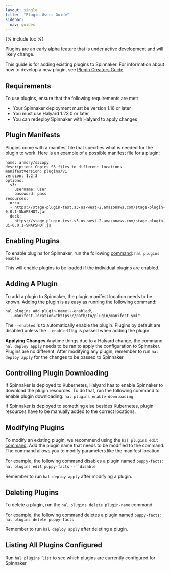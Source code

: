 ```yaml
---
layout: single
title:  "Plugin Users Guide"
sidebar:
  nav: guides
---
```


{% include toc %}

Plugins are an early alpha feature that is under active development and will likely change.

This guide is for adding existing plugins to Spinnaker. For information about how to develop a new plugin, see [Plugin Creators Guide](/guides/developer/plugin-creators). 

## Requirements

To use plugins, ensure that the following requirements are met:
* Your Spinnaker deployment must be version 1.16 or later
* You must use Halyard 1.23.0 or later
* You can redeploy Spinnaker with Halyard to apply changes


## Plugin Manifests

Plugins come with a manifest file that specifies what is needed for the plugin to work. Here is an example of a possible manifest file for a plugin:

```
name: armory/s3copy
description: Copies S3 files to different locations
manifestVersion: plugins/v1
version: 1.2.3
options:
  s3:
    username: user
    password: pass
resources:
  orca:
  - https://stage-plugin-test.s3-us-west-2.amazonaws.com/stage-plugin-0.0.1-SNAPSHOT.jar
  deck:
  - https://stage-plugin-test.s3-us-west-2.amazonaws.com/stage-plugin-ui-0.0.1-SNAPSHOT.js
```
## Enabling Plugins

To enable plugins for Spinnaker, run the following [command](https://www.spinnaker.io/reference/halyard/commands/#hal-plugins-enable):
`hal plugins enable`

This will enable plugins to be loaded if the individual plugins are enabled.

## Adding A Plugin

To add a plugin to Spinnaker, the plugin manifest location needs to be known. Adding the plugin is as easy as running the following command:

```
hal plugins add plugin-name --enabled\
  --manifest-location="https://path/to/plugin/manifest.yml"
```
The `--enabled` is to automatically enable the plugin. Plugins by default are disabled unless the `--enabled` flag is passed when adding the plugin.

**Applying Changes**
Anytime things due to a Halyard change, the command `hal deploy apply` needs to be ran to apply the configuration to Spinnaker. Plugins are no different. After modifying any plugin, remember to run `hal deploy apply` for the changes to be passed to Spinnaker.

## Controlling Plugin Downloading

If Spinnaker is deployed to Kubernetes, Halyard has to enable Spinnaker to download the plugin resources. To do that, run the following command to enable plugin downloading:
`hal plugins enable-downloading` 

If Spinnaker is deployed to something else besides Kubernetes, plugin resources have to be manually added to the correct locations.

## Modifying Plugins

To modify an existing plugin, we recommend using the `hal plugins edit` [command](https://www.spinnaker.io/reference/halyard/commands/#hal-plugins-edit). Add the plugin name that needs to be modified to the command. The command allows you to modify parameters like the manifest location.

For example, the following command disables a plugin named `puppy-facts`:
`hal plugins edit puppy-facts` `--``disable` 

Remember to run `hal deploy apply` after modifying a plugin.

## Deleting Plugins

To delete a plugin, run the `hal plugins delete plugin-name` command.

For example, the following command deletes a plugin named `puppy-facts`:
`hal plugins delete puppy-facts`

Remember to run `hal deploy apply` after deleting a plugin.

## Listing All Plugins Configured

Run `hal plugins list` to see which plugins are currently configured for Spinnaker.
